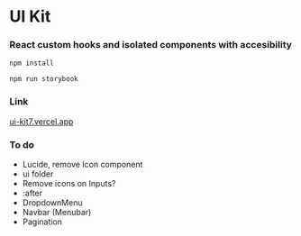 # UI Kit

### React custom hooks and isolated components with accesibility

`npm install`

`npm run storybook`

### Link

[ui-kit7.vercel.app](https://ui-kit7.vercel.app/)

### To do

- Lucide, remove Icon component
- ui folder
- Remove icons on Inputs?
- :after
- DropdownMenu
- Navbar (Menubar)
- Pagination
